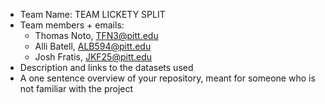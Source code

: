 - Team Name: TEAM LICKETY SPLIT
- Team members + emails:
  * Thomas Noto, TFN3@pitt.edu
  * Alli Batell, ALB594@pitt.edu
  * Josh Fratis, JKF25@pitt.edu
- Description and links to the datasets used
- A one sentence overview of your repository, meant for someone who is not familiar with the project
